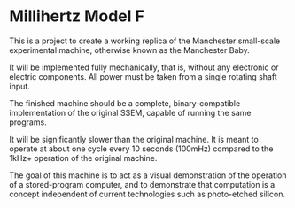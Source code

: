 # Millihertz Model F

This is a project to create a working replica of the Manchester small-scale experimental machine, otherwise known as the Manchester Baby.

It will be implemented fully mechanically, that is, without any electronic or electric components. All power must be taken from a single rotating shaft input.

The finished machine should be a complete, binary-compatible implementation of the original SSEM, capable of running the same programs.

It will be significantly slower than the original machine. It is meant to operate at about one cycle every 10 seconds (100mHz) compared to the 1kHz+ operation of the original machine.

The goal of this machine is to act as a visual demonstration of the operation of a stored-program computer, and to demonstrate that computation is a concept independent of current technologies such as photo-etched silicon.